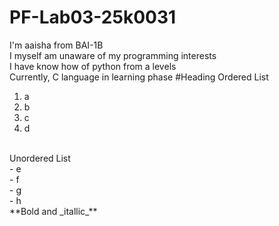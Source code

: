 # PF-Lab03-25k0031
I'm aaisha from BAI-1B\
I myself am unaware of my programming interests\
I have know how of python from a levels\
Currently, C language in learning phase
#Heading 
Ordered List
<br/>
1. a
2. b
3. c
4. d
<br/>
Unordered List
<br/>
- e <br/>
- f <br/>
- g <br/>
- h <br/>
**Bold and _itallic_**
  
